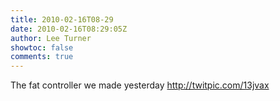 ```yaml
---
title: 2010-02-16T08-29
date: 2010-02-16T08:29:05Z
author: Lee Turner
showtoc: false
comments: true
---
```


The fat controller we made yesterday  http://twitpic.com/13jvax

